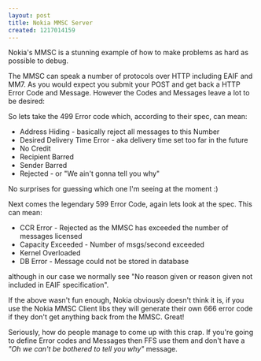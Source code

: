 ```yaml
--- 
layout: post
title: Nokia MMSC Server
created: 1217014159
---
```

Nokia's MMSC is a stunning example of how to make problems as hard as possible to debug.

The MMSC can speak a number of protocols over HTTP including EAIF and MM7. As you would expect you submit your POST and get back a HTTP Error Code and Message. However the Codes and Messages leave a lot to be desired:

So lets take the 499 Error code which, according to their spec, can mean:
<ul>
<li>Address Hiding - basically reject all messages to this Number</li>
<li>Desired Delivery Time Error - aka delivery time set too far in the future</li>
<li>No Credit</li>
<li>Recipient Barred</li>
<li>Sender Barred</li>
<li>Rejected - or "We ain't gonna tell you why"</li>
</ul>

No surprises for guessing which one I'm seeing at the moment :)

Next comes the legendary 599 Error Code, again lets look at the spec.
This can mean:
<ul>
<li>CCR Error - Rejected as the MMSC has exceeded the number of messages licensed</li>
<li>Capacity Exceeded - Number of msgs/second exceeded</li>
<li>Kernel Overloaded</li>
<li>DB Error - Message could not be stored in database</li>
</ul>
although in our case we normally see "No reason given or reason given not included in EAIF specification". 

If the above wasn't fun enough, Nokia obviously doesn't think it is, if you use the Nokia MMSC Client libs they will generate their own 666 error code if they don't get anything back from the MMSC. Great!

Seriously, how do people manage to come up with this crap. If you're going to define Error codes and Messages then FFS use them and don't have a <em>"Oh we can't be bothered to tell you why"</em> message.

